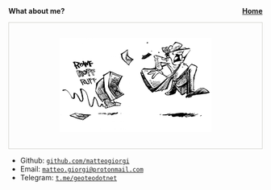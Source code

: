 <nav class="site-nav" style="font-weight:bold">
    What about me?
    <a href="index" style="float:right">Home</a>
</nav>

<p style="text-align:center; border:1px solid #d0d0cc;">
    <img width=60% style="padding:30px;" src="pics/mail.png">
</p>

- Github: [`github.com/matteogiorgi`](https://github.com/matteogiorgi)
- Email: [`matteo.giorgi@protonmail.com`](mailto:matteo.giorgi@protonmail.com)
- Telegram: [`t.me/geoteodotnet`](https://t.me/geoteodotnet)

